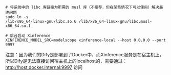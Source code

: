 ```shell
# 将系统中的 libc 库链接为所需的 musl 库（不推荐，但在某些情况下可以使用）解决最终问题
sudo ln -s 
/lib/x86_64-linux-gnu/libc.so.6 /lib/x86_64-linux-gnu/libc.musl-x86_64.so.1

# 后台启动 Xinference
XINFERENCE_MODEL_SRC=modelscope xinference-local --host 0.0.0.0 --port 9997
```

注意：因为我们的Dify是部署到了Docker中，而Xinference服务是在宿主机上，所以Dify是无法直接访问宿主机上的localhost的，需要通过：http://host.docker.internal:9997 访问



